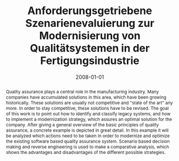 ---
abstract: Quality assurance plays a central role in the manufacturing industry. Many
  companies have accumulated solutions in this area, which have been growing historically.
  These solutions are usually not competitive and "state of the art" any more. In
  order to stay competitive, these solutions have to be revised. The goal of this
  work is to point out how to identify and classify legacy systems, and how to implement
  a modernization strategy, which assures an optimal solution for the company. After
  giving a general overview of the basic principles of quality assurance, a concrete
  example is depicted in great detail. In this example it will be analyzed which actions
  need to be taken in order to modernize and optimize the existing software based
  quality assurance system. Scenario based decision making and reverse engineering
  is used to make a comparative analysis, which shows the advantages and disadvantages
  of the different possible strategies.
authors:
- Robert Messner
date: '2008-01-01'
featured: false
publication_types:
- '7'
publishDate: '2008-01-01'
title: Anforderungsgetriebene Szenarienevaluierung zur Modernisierung von Qualitätsystemen
  in der Fertigungsindustrie
url_pdf: ''
---